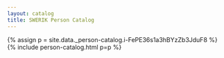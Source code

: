 ```yaml
---
layout: catalog
title: SWERIK Person Catalog
---
```

{% assign p = site.data._person-catalog.i-FePE36s1a3hBYzZb3JduF8 %}
{% include person-catalog.html p=p %}

